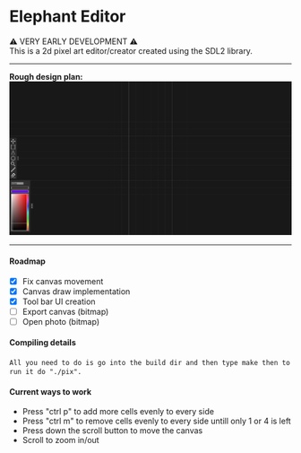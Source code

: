 # Elephant Editor
:warning: VERY EARLY DEVELOPMENT :warning:\
This is a 2d pixel art editor/creator created using the SDL2 library.

---
**Rough design plan:**
![Screenshot](/future/design_1.png)

---
#### Roadmap

- [x] Fix canvas movement
- [x] Canvas draw implementation
- [x] Tool bar UI creation
- [ ] Export canvas (bitmap)
- [ ] Open photo (bitmap)

#### Compiling details

    All you need to do is go into the build dir and then type make then to run it do "./pix".

#### Current ways to work

* Press "ctrl p" to add more cells evenly to every side
* Press "ctrl m" to remove cells evenly to every side untill only 1 or 4 is left 
* Press down the scroll button to move the canvas
* Scroll to zoom in/out
